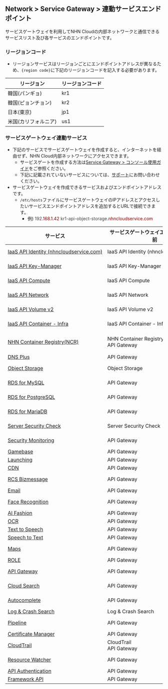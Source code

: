 ## Network > Service Gateway > 連動サービスエンドポイント

サービスゲートウェイを利用してNHN Cloudの内部ネットワークと通信できるサービスリスト及び各サービスのエンドポイントです。

### リージョンコード

* リージョンサービスはリージョンごとにエンドポイントアドレスが異なるため、`{region code}`に下記のリージョンコードを記入する必要があります。

| リージョン | リージョンコード |
| --- | ----- |
| 韓国(パンギョ) | kr1 |
| 韓国(ピョンチョン) | kr2 |
| 日本(東京) | jp1 |
| 米国(カリフォルニア) | us1 |

### サービスゲートウェイ連動サービス

* 下記のサービスでサービスゲートウェイを作成すると、インターネットを経由せず、NHN Cloud内部ネットワークにアクセスできます。
    * サービスゲートを作成する方法は[Service Gateway > コンソール使用ガイド](/Network/Service%20Gateway/jp/console-guide/)をご参照ください。
    * 下記に記載されていないサービスについては、[サポート](https://www.nhncloud.com/kr/support/inquiry)にお問い合わせください。
* サービスゲートウェイを作成できるサービスおよびエンドポイントアドレスです。
    * `/etc/hosts`ファイルにサービスゲートウェイのIPアドレスとアクセスしたいサービスエンドポイントアドレスを追加するとURLで接続できます。
        * 例) <span style="color:rgb(68, 68, 68);">192</span><span style="color:rgb(136, 0, 0);" class="hljs-selector-class">.168.1.42</span><span style="color:rgb(68, 68, 68);"> </span><span style="color:rgb(68, 68, 68);" class="hljs-selector-tag">kr1-api-object-storage</span><span style="color:rgb(136, 0, 0);" class="hljs-selector-class">.nhncloudservice.com</span>

| サービス | サービスゲートウェイエンドポイント名前</span> | エンドポイントアドレス |
| --- | ------------------ | -------- |
| [IaaS API Identity (nhncloudservice.com)](/Compute/Compute/jp/identity-api/#token) | IaaS API Identity (nhncloudservice.com) | https://api-identity-infrastructure.nhncloudservice.com |
| [IaaS API Key-Manager](/Network/Load%20Balancer/jp/public-api/) | IaaS API Key-Manager | https://{region code}-api-key-manager-infrastructure.nhncloudservice.com |
| [IaaS API Compute](/Compute/Instance/jp/public-api/) | IaaS API Compute | https://{region code}-api-instance-infrastructure.nhncloudservice.com |
| [IaaS API Network](/Network/VPC/jp/public-api/) | IaaS API Network | https://{region code}-api-network-infrastructure.nhncloudservice.com |
| [IaaS API Volume v2](/Storage/Block%20Storage/jp/public-api/) | IaaS API Volume v2 | https://{region code}-api-block-storage-infrastructure.nhncloudservice.com |
| [IaaS API Container - Infra](/Container/NKS/jp/public-api/) | IaaS API Container - Infra | https://{region code}-api-kubernetes-infrastructure.nhncloudservice.com |
| [NHN Container Registry(NCR)](/Container/NCR/jp/public-api) | NHN Container Registry(NCR)<br>API Gateway | ユーザーレジストリURI<br>https://{region code}-ncr.api.nhncloudservice.com |
| [DNS Plus](/Network/DNS%20Plus/jp/api-guide/) | API Gateway | https://dnsplus.api.nhncloudservice.com |
| [Object Storage](/Storage/Object%20Storage/jp/api-guide/) | Object Storage | https://{region code}-api-object-storage.nhncloudservice.com |
| [RDS for MySQL](/Database/RDS%20for%20MySQL/jp/api-guide-v3.0/) | API Gateway | https://{region code}-rds-mysql.api.nhncloudservice.com |
| [RDS for PostgreSQL](/Database/RDS%20for%20PostgreSQL/jp/api-guide-v1.0/) | API Gateway | https://{region code}-rds-postgres.api.nhncloudservice.com |
| [RDS for MariaDB](/Database/RDS%20for%20MariaDB/jp/api-guide-v3.0/) | API Gateway | https://{region code}-rds-mariadb.api.nhncloudservice.com |
| [Server Security Check](/Security/Server%20Security%20Check/jp/Overview/) | Server Security Check | https://api-serversecuritycheck.nhncloudservice.com |
| [Security Monitoring](/Security/Security%20Monitoring/jp/api-guide-v1.1/) | API Gateway | https://{region code}-secmon.api.nhncloudservice.com |
| [Gamebase](/Game/Gamebase/jp/api-guide/) | API Gateway | https://api-gamebase.nhncloudservice.com|
| [Launching](/Game/Launching/jp/api-guide/) | API Gateway | https://launching.api.nhncloudservice.com |
| [CDN](/Contents%20Delivery/CDN/jp/api-guide-v2.0/) | API Gateway | https://cdn.api.nhncloudservice.com |
| [RCS Bizmessage](/Notification/RCS%20Bizmessage/jp/api-guide/) | API Gateway | https://rcs-bizmessage.api.nhncloudservice.com |
| [Email](/Notification/Email/jp/api-guide/) | API Gateway | https://email.api.nhncloudservice.com |
| [Face Recognition](/AI%20Service/Face%20Recognition/jp/api-guide-v2.0/) | API Gateway | https://face-recognition.api.nhncloudservice.com |
| [AI Fashion](/AI%20Service/AI%20Fashion/jp/api-guide-v2.0/) | API Gateway | https://api-aifashion.nhncloudservice.com |
| [OCR](/AI%20Service/OCR/jp/general-ocr-api-guide/) | API Gateway | https://ocr.api.nhncloudservice.com |
| [Text to Speech](/AI%20Service/Text%20to%20Speech/jp/api-guide/) | API Gateway | https://speech.api.nhncloudservice.com |
| [Speech to Text](/AI%20Service/Speech%20to%20Text/jp/api-guide/) | API Gateway | https://speech.api.nhncloudservice.com |
| [Maps](/Application%20Service/Maps/jp/api-guide-v3.0/) | API Gateway | https://{region code}-maps.api.nhncloudservice.com |
| [ROLE](/Application%20Service/ROLE/jp/api-v3-guide/) | API Gateway | https://role.api.nhncloudservice.com |
| [API Gateway](/Application%20Service/API%20Gateway/jp/api-guide-v1.0/) | API Gateway | https://{region code}-apigateway.api.nhncloudservice.com |
| [Cloud Search](/Search/Cloud%20Search/jp/api-guide/api-v2.0-guide/) | API Gateway | https://{region code}-search.api.nhncloudservice.com |
| [Autocomplete](/Search/Autocomplete/jp/api-guide/api-v2.0-guide/) | API Gateway | https://{region code}-autocomplete.api.nhncloudservice.com |
| [Log & Crash Search](/Data%20&%20Analytics/Log%20&%20Crash%20Search/jp/api-guide/) | Log & Crash Search | https://api-logncrash.nhncloudservice.com |
| [Pipeline](/Dev%20Tools/Pipeline/jp/api-guide/) | API Gateway | https://{region code}-pipeline.api.nhncloudservice.com |
| [Certificate Manager](/Management/Certificate%20Manager/jp/api-guide-v1.1/) | API Gateway | https://certmanager.api.nhncloudservice.com |
| [CloudTrail](/Governance%20&%20Audit/CloudTrail/jp/api-guide/) | CloudTrail<br>API Gateway | https://cloud-trail.api.nhncloudservice.com |
| [Resource Watcher](/Governance%20&%20Audit/Resource%20Watcher/jp/api-v2-guide/) | API Gateway | https://resource-watcher.api.nhncloudservice.com | 
| [API Authentication](/nhncloud/ja/public-api/api-authentication/) |  API Gateway | https://oauth.api.nhncloudservice.com | 
| [Framework API](/nhncloud/ja/public-api/framework-api/) |  API Gateway | https://core.api.nhncloudservice.com | 


